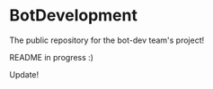 # BotDevelopment
The public repository for the bot-dev team's project!

README in progress :)

Update!
